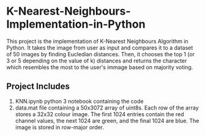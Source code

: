 # K-Nearest-Neighbours-Implementation-in-Python
 This project is the implementation of K-Nearest Neighbours Algorithm in Python. It takes the image from user as input and compares it to a dataset of 50 images by finding Eucledian distances. Then, it chooses the top 1 (or 3 or 5 depending on the value of k) distances and returns the character which resembles the most to the user's immage based on majority voting.
 ## Project Includes
 1. KNN.ipynb python 3 notebook containing the code
 2. data.mat file containing a 50x3072 array of uint8s. Each row of the array stores a 32x32 colour image. The first 1024 entries contain the red channel values, the next 1024 are green, and the final
1024 are blue. The image is stored in row-major order.
